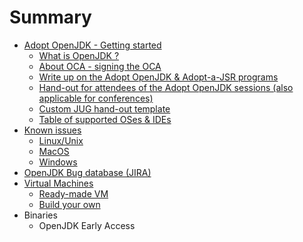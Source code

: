 # Summary

* [Adopt OpenJDK - Getting started](adopt_openjdk_-_getting_started.md)
   * [What is OpenJDK ?](what_is_openjdk.md)
   * [About OCA - signing the OCA](about_oca_-_signing_the_oca.md)
   * [Write up on the Adopt OpenJDK & Adopt-a-JSR programs](write_up_on_the_adopt_openjdk_&_adopt-a-jsr_programs.md)
   * [Hand-out for attendees of the Adopt OpenJDK sessions (also applicable for conferences)](hand-out_for_attendees_of_the_adopt_openjdk_sessions_also_applicable_for_conferences.md)
   * [Custom JUG hand-out template](custom_jug_hand-out_template.md)
   * [Table of supported OSes & IDEs](table_of_supported_oses_&_ides.md)
* [Known issues](known_issues.md)
   * [Linux/Unix](linuxunix.md)
   * [MacOS](macos.md)
   * [Windows](windows.md)
* [OpenJDK Bug database (JIRA)](openjdk_bug_database_jira.md)
* [Virtual Machines](virtual_machines.md)
   * [Ready-made VM](ready-made_vm.md)
   * [Build your own](build_your_own.md)
* Binaries
   * OpenJDK Early Access

